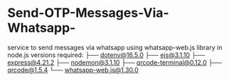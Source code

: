 # Send-OTP-Messages-Via-Whatsapp-
service to send messages via whatsapp using whatsapp-web.js library in node.js
versions required:
├── dotenv@16.5.0
├── ejs@3.1.10
├── express@4.21.2
├── nodemon@3.1.10
├── qrcode-terminal@0.12.0
├── qrcode@1.5.4
└── whatsapp-web.js@1.30.0